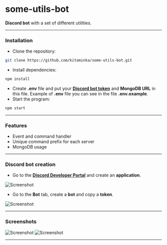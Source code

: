 # some-utils-bot
**Discord bot** with a set of different utilities.
___
### Installation
- Clone the repository:
```bash
git clone https://github.com/kitaminka/some-utils-bot.git
```
- Install dependencies:
```bash
npm install
```
- Create **.env** file and put your [**Discord bot token**](#discord-bot-creation) and **MongoDB URL** in this file. Example of **.env** file you can see in the file **.env.example**.
- Start the program:
```bash
npm start
```
___
### Features
- Event and command handler
- Unique command prefix for each server
- MongoDB usage
___
### Discord bot creation
- Go to the [**Discord Developer Portal**](https://discord.com/developers/applications) and create an **application**.

![Screenshot](https://i.imgur.com/wpxEvSK.png)
- Go to the **Bot** tab, create a **bot** and copy a **token**.

![Screenshot](https://i.imgur.com/aIuxuhW.png)
___
### Screenshots
![Screenshot](https://i.imgur.com/uUpw4jx.png)
![Screenshot](https://i.imgur.com/E9LV0bF.png)
___
